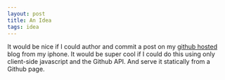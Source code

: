 ```yaml
---
layout: post
title: An Idea
tags: idea
---
```

It would be nice if I could author and commit a post on my [github hosted](http://github.com/ttsu/ttsu.github.com)
blog from my iphone. It would be super cool if I could do this using only client-side javascript and the Github API.
And serve it statically from a Github page.